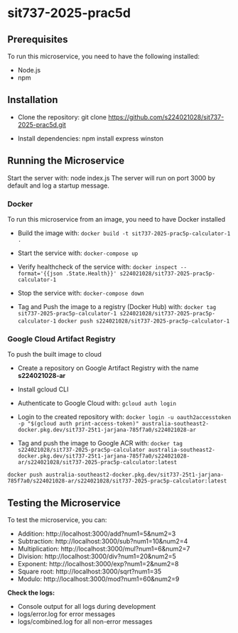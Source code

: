 # sit737-2025-prac5d

## Prerequisites
To run this microservice, you need to have the following installed:
- Node.js
- npm

## Installation
- Clone the repository:
git clone https://github.com/s224021028/sit737-2025-prac5d.git

- Install dependencies:
npm install express winston

## Running the Microservice
Start the server with:
node index.js
The server will run on port 3000 by default and log a startup message.

### Docker
To run this microservice from an image, you need to have Docker installed

- Build the image with:
```docker build -t sit737-2025-prac5p-calculator-1 .```

- Start the service with:
```docker-compose up```

- Verify healthcheck of the service with:
```docker inspect --format='{{json .State.Health}}' s224021028/sit737-2025-prac5p-calculator-1```

- Stop the service with:
```docker-compose down```

- Tag and Push the image to a registry (Docker Hub) with:
```docker tag sit737-2025-prac5p-calculator-1 s224021028/sit737-2025-prac5p-calculator-1```
```docker push s224021028/sit737-2025-prac5p-calculator-1```

### Google Cloud Artifact Registry
To push the built image to cloud

- Create a repository on Google Artifact Registry with the name <b>s224021028-ar</b>
- Install gcloud CLI

- Authenticate to Google Cloud with:
```gcloud auth login```

- Login to the created repository with:
```docker login -u oauth2accesstoken -p "$(gcloud auth print-access-token)" australia-southeast2-docker.pkg.dev/sit737-25t1-jarjana-785f7a0/s224021028-ar```

- Tag and push the image to Google ACR with:
```docker tag s224021028/sit737-2025-prac5p-calculator australia-southeast2-docker.pkg.dev/sit737-25t1-jarjana-785f7a0/s224021028-ar/s224021028/sit737-2025-prac5p-calculator:latest```

```docker push australia-southeast2-docker.pkg.dev/sit737-25t1-jarjana-785f7a0/s224021028-ar/s224021028/sit737-2025-prac5p-calculator:latest```

## Testing the Microservice
To test the microservice, you can:

- Addition: http://localhost:3000/add?num1=5&num2=3
- Subtraction: http://localhost:3000/sub?num1=10&num2=4
- Multiplication: http://localhost:3000/mul?num1=6&num2=7
- Division: http://localhost:3000/div?num1=20&num2=5
- Exponent: http://localhost:3000/exp?num1=2&num2=8
- Square root: http://localhost:3000/sqrt?num1=35
- Modulo: http://localhost:3000/mod?num1=60&num2=9

<b>Check the logs:</b>

- Console output for all logs during development
- logs/error.log for error messages
- logs/combined.log for all non-error messages
